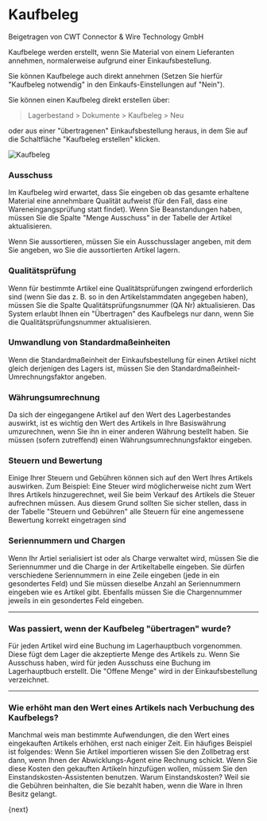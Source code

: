 # Kaufbeleg
<span class="text-muted contributed-by">Beigetragen von CWT Connector & Wire Technology GmbH</span>

Kaufbelege werden erstellt, wenn Sie Material von einem Lieferanten annehmen, normalerweise aufgrund einer Einkaufsbestellung.

Sie können Kaufbelege auch direkt annehmen (Setzen Sie hierfür "Kaufbeleg notwendig" in den Einkaufs-Einstellungen auf "Nein").

Sie können einen Kaufbeleg direkt erstellen über:

> Lagerbestand > Dokumente > Kaufbeleg > Neu

oder aus einer "übertragenen" Einkaufsbestellung heraus, in dem Sie auf die Schaltfläche "Kaufbeleg erstellen" klicken.

<img class="screenshot" alt="Kaufbeleg" src="/assets/erpnext_docs/assets/img/stock/purchase-receipt.png">

### Ausschuss

Im Kaufbeleg wird erwartet, dass Sie eingeben ob das gesamte erhaltene Material eine annehmbare Qualität aufweist (für den Fall, dass eine Wareneingangsprüfung statt findet). Wenn Sie Beanstandungen haben, müssen Sie die Spalte "Menge Ausschuss" in der Tabelle der Artikel aktualisieren.

Wenn Sie aussortieren, müssen Sie ein Ausschusslager angeben, mit dem Sie angeben, wo Sie die aussortierten Artikel lagern.

### Qualitätsprüfung

Wenn für bestimmte Artikel eine Qualitätsprüfungen zwingend erforderlich sind (wenn Sie das z. B. so in den Artikelstammdaten angegeben haben), müssen Sie die Spalte Qualitätsprüfungsnummer (QA Nr) aktualisieren. Das System erlaubt Ihnen ein "Übertragen" des Kaufbelegs nur dann, wenn Sie die Qualitätsprüfungsnummer aktualisieren.

### Umwandlung von Standardmaßeinheiten

Wenn die Standardmaßeinheit der Einkaufsbestellung für einen Artikel nicht gleich derjenigen des Lagers ist, müssen Sie den Standardmaßeinheit-Umrechnungsfaktor angeben.

### Währungsumrechnung

Da sich der eingegangene Artikel auf den Wert des Lagerbestandes auswirkt, ist es wichtig den Wert des Artikels in Ihre Basiswährung umzurechnen, wenn Sie ihn in einer anderen Währung bestellt haben. Sie müssen (sofern zutreffend) einen Währungsumrechnungsfaktor eingeben.

### Steuern und Bewertung

Einige Ihrer Steuern und Gebühren können sich auf den Wert Ihres Artikels auswirken. Zum Beispiel: Eine Steuer wird möglicherweise nicht zum Wert Ihres Artikels hinzugerechnet, weil Sie beim Verkauf des Artikels die Steuer aufrechnen müssen. Aus diesem Grund sollten Sie sicher stellen, dass in der Tabelle "Steuern und Gebühren" alle Steuern für eine angemessene Bewertung korrekt eingetragen sind

### Seriennummern und Chargen

Wenn Ihr Artiel serialisiert ist oder als Charge verwaltet wird, müssen Sie die Seriennummer und die Charge in der Artikeltabelle eingeben. Sie dürfen verschiedene Seriennummern in eine Zeile eingeben (jede in ein gesondertes Feld) und Sie müssen dieselbe Anzahl an Seriennummern eingeben wie es Artikel gibt. Ebenfalls müssen Sie die Chargennummer jeweils in ein gesondertes Feld eingeben.

---

### Was passiert, wenn der Kaufbeleg "übertragen" wurde?

Für jeden Artikel wird eine Buchung im Lagerhauptbuch vorgenommen. Diese fügt dem Lager die akzeptierte Menge des Artikels zu. Wenn Sie Ausschuss haben, wird für jeden Ausschuss eine Buchung im Lagerhauptbuch erstellt. Die "Offene Menge" wird in der Einkaufsbestellung verzeichnet.

---

### Wie erhöht man den Wert eines Artikels nach Verbuchung des Kaufbelegs?

Manchmal weis man bestimmte Aufwendungen, die den Wert eines eingekauften Artikels erhöhen, erst nach einiger Zeit. Ein häufiges Beispiel ist folgendes: Wenn Sie Artikel importieren wissen Sie den Zollbetrag erst dann, wenn Ihnen der Abwicklungs-Agent eine Rechnung schickt. Wenn Sie diese Kosten den gekauften Artikeln hinzufügen wollen, müssem Sie den Einstandskosten-Assistenten benutzen. Warum Einstandskosten? Weil sie die Gebühren beinhalten, die Sie bezahlt haben, wenn die Ware in Ihren Besitz gelangt.

{next}
